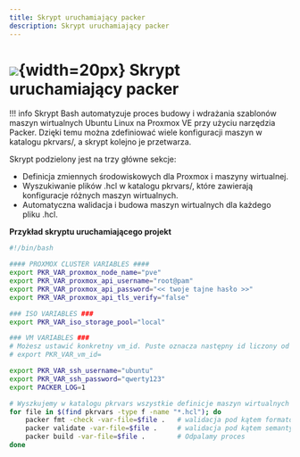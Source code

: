 ```yaml
---
title: Skrypt uruchamiający packer
description: Skrypt uruchamiający packer
---
```


# ![](https://gitlab.com/pl.rachuna-net/infrastructure/terraform/modules/gitlab-project/-/raw/main/images/packer.png){width=20px} Skrypt uruchamiający packer

!!! info
    Skrypt Bash automatyzuje proces budowy i wdrażania szablonów maszyn wirtualnych Ubuntu Linux na Proxmox VE przy użyciu narzędzia Packer.
    Dzięki temu można zdefiniować wiele konfiguracji maszyn w katalogu pkrvars/, a skrypt kolejno je przetwarza.


Skrypt podzielony jest na trzy główne sekcje:

- Definicja zmiennych środowiskowych dla Proxmox i maszyny wirtualnej.
- Wyszukiwanie plików .hcl w katalogu pkrvars/, które zawierają konfiguracje różnych maszyn wirtualnych.
- Automatyczna walidacja i budowa maszyn wirtualnych dla każdego pliku .hcl.
  

**Przykład skryptu uruchamiającego projekt**
```bash
#!/bin/bash

#### PROXMOX CLUSTER VARIABLES ####
export PKR_VAR_proxmox_node_name="pve"
export PKR_VAR_proxmox_api_username="root@pam"
export PKR_VAR_proxmox_api_password="<< twoje tajne hasło >>"
export PKR_VAR_proxmox_api_tls_verify="false"

### ISO VARIABLES ###
export PKR_VAR_iso_storage_pool="local"

### VM VARIABLES ###
# Możesz ustawić konkretny vm_id. Puste oznacza następny id liczony od 100
# export PKR_VAR_vm_id=

export PKR_VAR_ssh_username="ubuntu"
export PKR_VAR_ssh_password="qwerty123"
export PACKER_LOG=1

# Wyszkujemy w katalogu pkrvars wszystkie definicje maszyn wirtualnych i je uruchamiamy
for file in $(find pkrvars -type f -name "*.hcl"); do
    packer fmt -check -var-file=$file .   # walidacja pod kątem formatowania
    packer validate -var-file=$file .     # walidacja pod kątem semantyki
    packer build -var-file=$file .        # Odpalamy proces
done
```